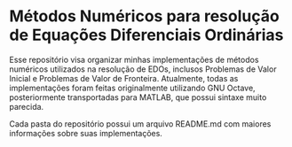 # Métodos Numéricos para resolução de Equações Diferenciais Ordinárias

Esse repositório visa organizar minhas implementações de métodos numéricos utilizados na resolução de EDOs, inclusos Problemas de Valor Inicial e Problemas de Valor de Fronteira. Atualmente, todas as implementações foram feitas originalmente utilizando GNU Octave, posteriormente transportadas para MATLAB, que possui sintaxe muito parecida.

Cada pasta do repositório possui um arquivo README.md com maiores informações sobre suas implementações.
